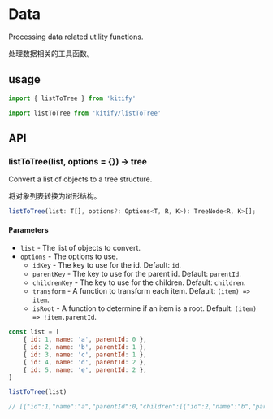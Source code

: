 # Data

Processing data related utility functions.

处理数据相关的工具函数。

## usage

```ts
import { listToTree } from 'kitify'

import listToTree from 'kitify/listToTree'
```

## API

### listToTree(list, options = {}) -> tree

Convert a list of objects to a tree structure.

将对象列表转换为树形结构。

```ts
listToTree(list: T[], options?: Options<T, R, K>): TreeNode<R, K>[];
```

#### Parameters

- `list` - The list of objects to convert.
- `options` - The options to use.
  - `idKey` - The key to use for the id. Default: `id`.
  - `parentKey` - The key to use for the parent id. Default: `parentId`.
  - `childrenKey` - The key to use for the children. Default: `children`.
  - `transform` - A function to transform each item. Default: `(item) => item`.
  - `isRoot` - A function to determine if an item is a root. Default: `(item) => !item.parentId`.

```js
const list = [
	{ id: 1, name: 'a', parentId: 0 },
	{ id: 2, name: 'b', parentId: 1 },
	{ id: 3, name: 'c', parentId: 1 },
	{ id: 4, name: 'd', parentId: 2 },
	{ id: 5, name: 'e', parentId: 2 },
]

listToTree(list)

// [{"id":1,"name":"a","parentId":0,"children":[{"id":2,"name":"b","parentId":1,"children":[{"id":4,"name":"d","parentId":2,"children":[]},{"id":5,"name":"e","parentId":2,"children":[]}]},{"id":3,"name":"c","parentId":1,"children":[]}]}]
```
